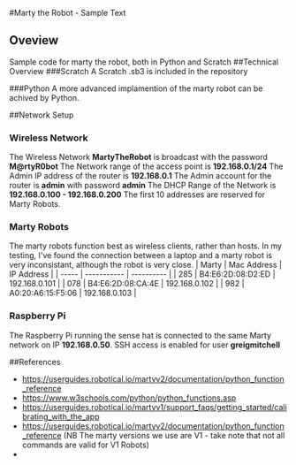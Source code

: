 #Marty the Robot - Sample Text
## Oveview
Sample code for marty the robot, both in Python and Scratch
##Technical Overview
###Scratch
A Scratch .sb3 is included in the repository

###Python
A more advanced implamention of the marty robot can be achived by Python.

##Network Setup
### Wireless Network
The Wireless Network **MartyTheRobot** is broadcast with the password **M@rtyR0bot**
The Network range of the access point is **192.168.0.1/24** 
The Admin IP address of the router is **192.168.0.1** 
The Admin account for the router is **admin** with password **admin**
The DHCP Range of the Network is **192.168.0.100 - 192.168.0.200** The first 10 addresses are reserved for Marty Robots. 
### Marty Robots
The marty robots function best as wireless clients, rather than hosts. In my testing, I've found the connection between a laptop and a marty robot is very inconsistant, although the robot is very close. 
| Marty | Mac Address | IP Address |
| ----- | ----------- | ---------- |
| 285 | B4:E6:2D:08:D2:ED | 192.168.0.101 |
| 078 | B4:E6:2D:08:CA:4E | 192.168.0.102 |
| 982 | A0:20:A6:15:F5:06 | 192.168.0.103 | 

### Raspberry Pi
The Raspberry Pi running the sense hat is connected to the same Marty network on IP **192.168.0.50**. SSH access is enabled for user **greigmitchell**

##References
- https://userguides.robotical.io/martyv2/documentation/python_function_reference
- https://www.w3schools.com/python/python_functions.asp
- https://userguides.robotical.io/martyv1/support_faqs/getting_started/calibrating_with_the_app
- https://userguides.robotical.io/martyv2/documentation/python_function_reference (NB The marty versions we use are V1 - take note that not all commands are valid for V1 Robots)
- 